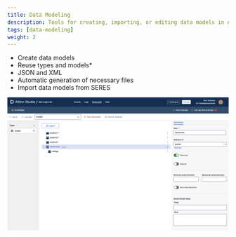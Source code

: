 ```yaml
---
title: Data Modeling
description: Tools for creating, importing, or editing data models in Altinn Studio
tags: [data-modeling]
weight: 2
---
```


- Create data models
- Reuse types and models*
- JSON and XML
- Automatic generation of necessary files
- Import data models from SERES


![Data modeling](./datamodeling-tool.png "Data modeling")
